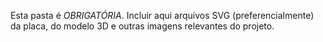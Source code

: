 Esta pasta é *OBRIGATÓRIA*. Incluir aqui arquivos SVG (preferencialmente) da placa, do modelo 3D e outras imagens relevantes do projeto.

